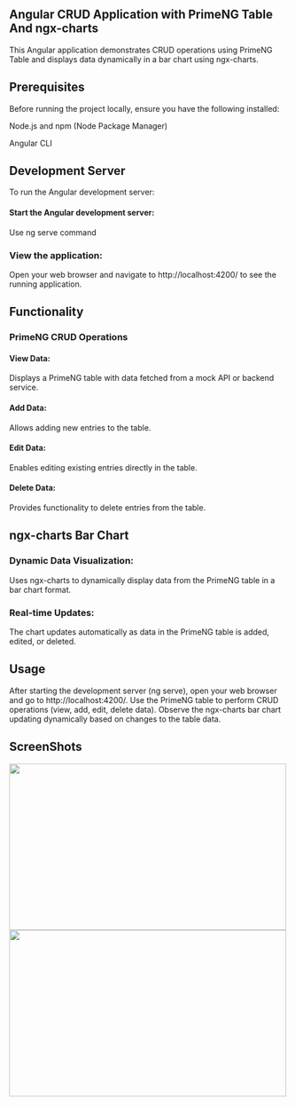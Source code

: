 ## Angular CRUD Application with  PrimeNG Table And ngx-charts
This Angular application demonstrates CRUD operations using PrimeNG Table and displays data dynamically in a bar chart using ngx-charts.


## Prerequisites

Before running the project locally, ensure you have the following installed:

Node.js and npm (Node Package Manager)

Angular CLI

## Development Server
To run the Angular development server:

#### Start the Angular development server:
Use ng serve command
### View the application:

Open your web browser and navigate to http://localhost:4200/ to see the running application.

## Functionality
### PrimeNG CRUD Operations

#### View Data: 
Displays a PrimeNG table with data fetched from a mock API or backend service.

#### Add Data:
Allows adding new entries to the table.

#### Edit Data:
Enables editing existing entries directly in the table.

#### Delete Data: 
Provides functionality to delete entries from the table.

## ngx-charts Bar Chart
### Dynamic Data Visualization:  
Uses ngx-charts to dynamically display data from the PrimeNG table in a bar chart format.
### Real-time Updates: 
The chart updates automatically as data in the PrimeNG table is added, edited, or deleted.
## Usage
After starting the development server (ng serve), open your web browser and go to http://localhost:4200/.
Use the PrimeNG table to perform CRUD operations (view, add, edit, delete data).
Observe the ngx-charts bar chart updating dynamically based on changes to the table data.

## ScreenShots
<img src="https://github.com/AshviniLondhe/Angular-Project/assets/123794248/07c55c96-ee3c-47b3-95a2-d6237cd55d57" width="500px" height="300px"/>

<img src="https://github.com/AshviniLondhe/Angular-Project/assets/123794248/2acc10aa-145b-4a2c-b31e-feea85be531f" width="500px" height="300px"/>
